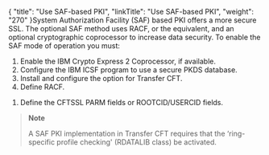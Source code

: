 {
    "title": "Use SAF-based PKI",
    "linkTitle": "Use SAF-based PKI",
    "weight": "270"
}System Authorization Facility (SAF) based PKI offers a more secure SSL. The optional SAF method uses RACF, or the equivalent, and an optional cryptographic coprocessor to increase data security. To enable the SAF mode of operation you must:

1. Enable the IBM Crypto Express 2 Coprocessor, if available.
1. Configure the IBM ICSF program to use a secure PKDS database.
1. Install and configure the option for Transfer CFT.
1. Define RACF.

<!-- -->

1. Define the CFTSSL PARM fields or ROOTCID/USERCID fields.

> **Note**
>
> A SAF PKI implementation in Transfer CFT requires that the ‘ring-specific profile checking' (RDATALIB class) be activated.
